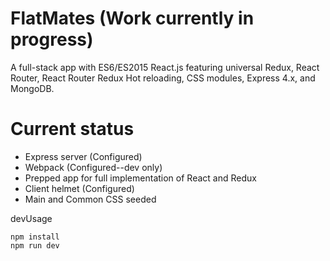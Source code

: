# FlatMates (Work currently in progress)

A full-stack app with ES6/ES2015 React.js featuring universal Redux, React Router, React Router Redux Hot reloading, CSS modules, Express 4.x, and MongoDB.


# Current status
* Express server (Configured)
* Webpack (Configured--dev only)
* Prepped app for full implementation of React and Redux
* Client helmet (Configured)
* Main and Common CSS seeded

devUsage
```
npm install
npm run dev

```